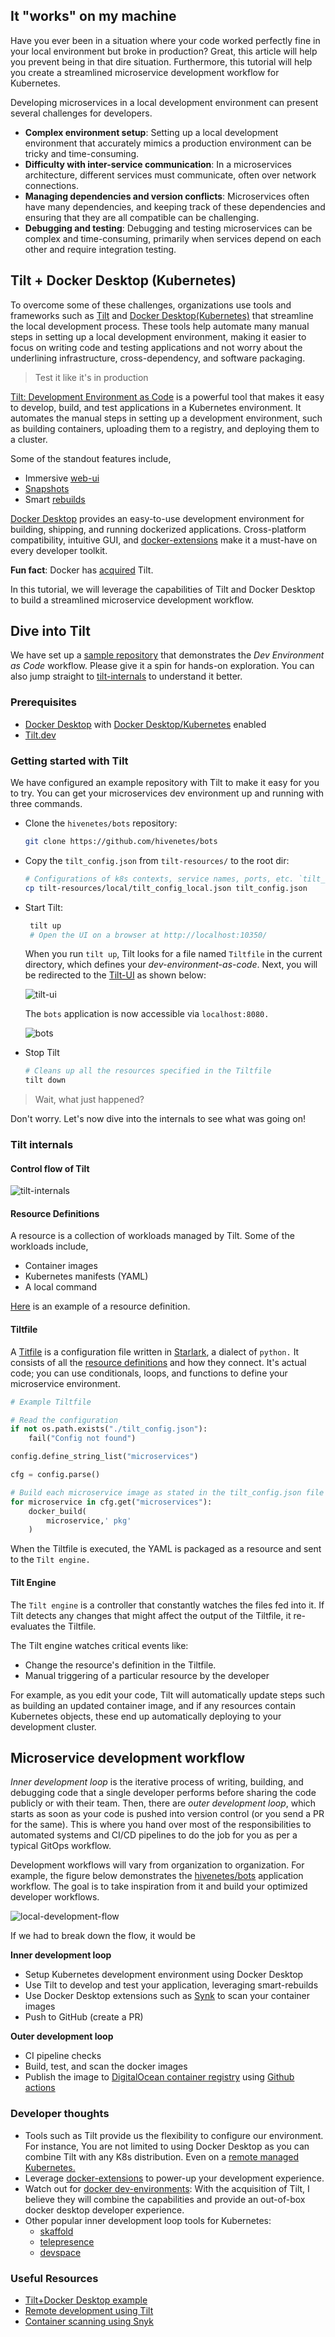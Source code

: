 ## It "works" on my machine

Have you ever been in a situation where your code worked perfectly fine in your local environment but broke in production? Great, this article will help you prevent being in that dire situation. Furthermore, this tutorial will help you create a streamlined microservice development workflow for Kubernetes.

Developing microservices in a local development environment can present several challenges for developers.

- **Complex environment setup**: Setting up a local development environment that accurately mimics a production environment can be tricky and time-consuming.
- **Difficulty with inter-service communication**: In a microservices architecture, different services must communicate, often over network connections.
- **Managing dependencies and version conflicts**: Microservices often have many dependencies, and keeping track of these dependencies and ensuring that they are all compatible can be challenging.
- **Debugging and testing**: Debugging and testing microservices can be complex and time-consuming, primarily when services depend on each other and require integration testing.

## Tilt + Docker Desktop (Kubernetes)

To overcome some of these challenges, organizations use tools and frameworks such as [Tilt](https://tilt.dev/) and [Docker Desktop(Kubernetes)](https://docs.docker.com/desktop/kubernetes/) that streamline the local development process. These tools help automate many manual steps in setting up a local development environment, making it easier to focus on writing code and testing applications and not worry about the underlining infrastructure, cross-dependency, and software packaging.

> Test it like it's in production

[Tilt: Development Environment as Code](https://tilt.dev/) is a powerful tool that makes it easy to develop, build, and test applications in a Kubernetes environment. It automates the manual steps in setting up a development environment, such as building containers, uploading them to a registry, and deploying them to a cluster.

Some of the standout features include,

- Immersive [web-ui](https://docs.tilt.dev/tutorial/3-tilt-ui.html)
- [Snapshots](https://docs.tilt.dev/snapshots.html)
- Smart [rebuilds](https://docs.tilt.dev/tutorial/5-live-update.html)

[Docker Desktop](https://docs.docker.com/desktop/) provides an easy-to-use development environment for building, shipping, and running dockerized applications. Cross-platform compatibility, intuitive GUI, and [docker-extensions](https://docs.docker.com/desktop/extensions/) make it a must-have on every developer toolkit.

**Fun fact**: Docker has [acquired](https://www.docker.com/blog/welcome-tilt-fixing-the-pains-of-microservice-development-for-kubernetes/) Tilt.

In this tutorial, we will leverage the capabilities of Tilt and Docker Desktop to build a streamlined microservice development workflow.

## Dive into Tilt

We have set up a [sample repository](https://github.com/hivenetes/bots) that demonstrates the *Dev Environment as Code* workflow. Please give it a spin for hands-on exploration. You can also jump straight to [tilt-internals](#tilt-internals) to understand it better.

### Prerequisites

- [Docker Desktop](https://www.docker.com/products/docker-desktop/) with [Docker Desktop/Kubernetes](https://docs.docker.com/desktop/kubernetes/) enabled
- [Tilt.dev](https://docs.tilt.dev/install.html)

### Getting started with Tilt

We have configured an example repository with Tilt to make it easy for you to try. You can get your microservices dev environment up and running with three commands.

- Clone the `hivenetes/bots` repository:

    ```bash
    git clone https://github.com/hivenetes/bots
    ```

- Copy the `tilt_config.json` from `tilt-resources/` to the root dir:

    ```bash
    # Configurations of k8s contexts, service names, ports, etc. `tilt_config.json` is referenced in the `Tiltfile.`
    cp tilt-resources/local/tilt_config_local.json tilt_config.json
    ```

- Start Tilt:

    ```bash
     tilt up
     # Open the UI on a browser at http://localhost:10350/
     ```

    When you run `tilt up`, Tilt looks for a file named `Tiltfile` in the current directory, which defines your *dev-environment-as-code*. Next, you will be redirected to the [Tilt-UI](https://docs.tilt.dev/tutorial/3-tilt-ui.html) as shown below:

    ![tilt-ui](./assets/tilt-ui.png?raw=true)

    The `bots` application is now accessible via `localhost:8080.`

    ![bots](./assets/bots.png?raw=true)

- Stop Tilt

    ```bash
    # Cleans up all the resources specified in the Tiltfile
    tilt down
    ```

> Wait, what just happened?

Don't worry. Let's now dive into the internals to see what was going on!

### Tilt internals

#### Control flow of Tilt

![tilt-internals](./assets/tilt-internals.jpeg?raw=true)

#### Resource Definitions

A resource is a collection of workloads managed by Tilt. Some of the workloads include,

- Container images
- Kubernetes manifests (YAML)
- A local command

[Here](https://github.com/hivenetes/bots/blob/main/tilt-resources/local/tilt-helm-local-values.yaml) is an example of a resource definition.

#### Tiltfile

A [Titfile](https://github.com/hivenetes/bots/blob/main/Tiltfile) is a configuration file written in [Starlark](https://github.com/bazelbuild/starlark), a dialect of `python.` It consists of all the [resource definitions](#resource-definitions) and how they connect. It's actual code; you can use conditionals, loops, and functions to define your microservice environment.

```python
# Example Tiltfile 

# Read the configuration
if not os.path.exists("./tilt_config.json"):
    fail("Config not found")

config.define_string_list("microservices")

cfg = config.parse()

# Build each microservice image as stated in the tilt_config.json file
for microservice in cfg.get("microservices"):
    docker_build(
        microservice,' pkg'
    )
```

When the Tiltfile is executed, the YAML is packaged as a resource and sent to the `Tilt engine.`

#### Tilt Engine

The `Tilt engine` is a controller that constantly watches the files fed into it. If Tilt detects any changes that might affect the output of the Tiltfile, it re-evaluates the Tiltfile.

The Tilt engine watches critical events like:

- Change the resource's definition in the Tiltfile.
- Manual triggering of a particular resource by the developer

For example, as you edit your code, Tilt will automatically update steps such as building an updated container image, and if any resources contain Kubernetes objects, these end up automatically deploying to your development cluster.

## Microservice development workflow

*Inner development loop* is the iterative process of writing, building, and debugging code that a single developer performs before sharing the code publicly or with their team. Then, there are *outer development loop*, which starts as soon as your code is pushed into version control (or you send a PR for the same). This is where you hand over most of the responsibilities to automated systems and CI/CD pipelines to do the job for you as per a typical GitOps workflow.

Development workflows will vary from organization to organization. For example, the figure below demonstrates the [hivenetes/bots](https://github.com/hivenetes/bots) application workflow. The goal is to take inspiration from it and build your optimized developer workflows.

![local-development-flow](./assets/local-development-flow.png?raw=true)

If we had to break down the flow, it would be

**Inner development loop**

- Setup Kubernetes development environment using Docker Desktop
- Use Tilt to develop and test your application, leveraging smart-rebuilds
- Use Docker Desktop extensions such as [Synk](https://hub.docker.com/r/snyk/snyk-docker-desktop-extension/tags) to scan your container images
- Push to GitHub (create a PR)

**Outer development loop**

- CI pipeline checks
- Build, test, and scan the docker images
- Publish the image to [DigitalOcean container registry](https://docs.digitalocean.com/products/container-registry/) using [Github actions](https://github.com/hivenetes/bots/blob/main/.github/workflows/docker-image.yml)

### Developer thoughts

- Tools such as Tilt provide us the flexibility to configure our environment. For instance, You are not limited to using Docker Desktop as you can combine Tilt with any K8s distribution. Even on a [remote managed Kubernetes.](https://www.digitalocean.com/products/kubernetes)
- Leverage [docker-extensions](https://docs.docker.com/desktop/extensions/) to power-up your development experience.
- Watch out for [docker dev-environments](https://docs.docker.com/desktop/dev-environments/): With the acquisition of Tilt, I believe they will combine the capabilities and provide an out-of-box docker desktop developer experience.
- Other popular inner development loop tools for Kubernetes:
  - [skaffold](https://skaffold.dev/)
  - [telepresence](https://www.telepresence.io/)
  - [devspace](https://www.devspace.sh/)

### Useful Resources

- [Tilt+Docker Desktop example](https://github.com/hivenetes/bots)
- [Remote development using Tilt](https://digitalocean.github.io/k8s-adoption-journey/02-development/tilt-remote/)
- [Container scanning using Snyk](https://docs.snyk.io/scan-containers/image-scanning-library/digitalocean-image-scanning/scan-container-images-from-digitalocean-in-snyk)
